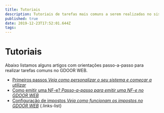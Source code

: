 ```yaml
---
title: Tutoriais
description: Tutoriais de tarefas mais comuns a serem realizadas no sistema
published: true
date: 2019-12-23T17:52:01.644Z
tags: 
---
```


# Tutoriais

Abaixo listamos alguns artigos com orientações passo-a-passo para realizar tarefas comuns no GDOOR WEB.

- [Primeiros passos *Veja como personalizar o seu sistema e começar a utilizar*](/tutoriais/primeiros-passos)
- [Como emitir uma NF-e? *Passo-a-passo para emitir uma NF-e no GDOOR WEB*](/tutoriais/como-emitir-uma-nfe)
- [Configuração de impostos *Veja como funcionam os impostos no GDOOR WEB*](/tutoriais/configurar-impostos)
{.links-list}